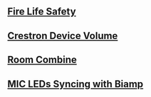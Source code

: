 
## [Fire Life Safety](/Logic/fls.md)
## [Crestron Device Volume](/Logic/crestrondevicevolume.md)
## [Room Combine](/Logic/roomcombine.md)
## [MIC LEDs Syncing with Biamp](/Logic/micledwithbiamp.md)